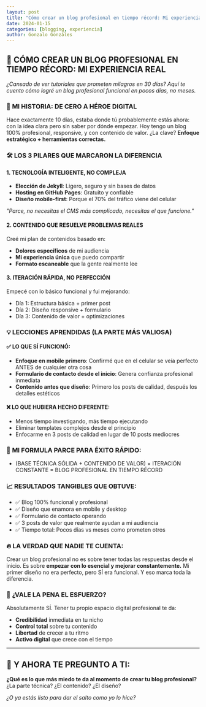 ```yaml
---
layout: post
title: "Cómo crear un blog profesional en tiempo récord: Mi experiencia real"
date: 2024-01-15
categories: [blogging, experiencia]
author: Gonzalo Gonzáles
---
```


## 🚀 **CÓMO CREAR UN BLOG PROFESIONAL EN TIEMPO RÉCORD: MI EXPERIENCIA REAL**

*¿Cansado de ver tutoriales que prometen milagros en 30 días? Aquí te cuento cómo logré un blog profesional funcional en pocos días, no meses.*

### 📖 **MI HISTORIA: DE CERO A HÉROE DIGITAL**
Hace exactamente 10 días, estaba donde tú probablemente estás ahora: con la idea clara pero sin saber por dónde empezar. Hoy tengo un blog 100% profesional, responsive, y con contenido de valor. ¿La clave? **Enfoque estratégico + herramientas correctas.**

### 🛠️ **LOS 3 PILARES QUE MARCARON LA DIFERENCIA**

#### **1. TECNOLOGÍA INTELIGENTE, NO COMPLEJA**
- **Elección de Jekyll**: Ligero, seguro y sin bases de datos
- **Hosting en GitHub Pages**: Gratuito y confiable
- **Diseño mobile-first**: Porque el 70% del tráfico viene del celular

*"Parce, no necesitas el CMS más complicado, necesitas el que funcione."*

#### **2. CONTENIDO QUE RESUELVE PROBLEMAS REALES**
Creé mi plan de contenidos basado en:
- **Dolores específicos** de mi audiencia
- **Mi experiencia única** que puedo compartir
- **Formato escaneable** que la gente realmente lee

#### **3. ITERACIÓN RÁPIDA, NO PERFECCIÓN**
Empecé con lo básico funcional y fui mejorando:
- Día 1: Estructura básica + primer post
- Día 2: Diseño responsive + formulario
- Día 3: Contenido de valor + optimizaciones

### 💡 **LECCIONES APRENDIDAS (LA PARTE MÁS VALIOSA)**

#### **✅ LO QUE SÍ FUNCIONÓ:**
- **Enfoque en mobile primero**: Confirmé que en el celular se veía perfecto ANTES de cualquier otra cosa
- **Formulario de contacto desde el inicio**: Genera confianza profesional inmediata
- **Contenido antes que diseño**: Primero los posts de calidad, después los detalles estéticos

#### **❌ LO QUE HUBIERA HECHO DIFERENTE:**
- Menos tiempo investigando, más tiempo ejecutando
- Eliminar templates complejos desde el principio
- Enfocarme en 3 posts de calidad en lugar de 10 posts mediocres

### 🎯 **MI FORMULA PARCE PARA ÉXITO RÁPIDO:**
- (BASE TÉCNICA SÓLIDA + CONTENIDO DE VALOR) × ITERACIÓN CONSTANTE = BLOG PROFESIONAL EN TIEMPO RÉCORD
  
### 📈 **RESULTADOS TANGIBLES QUE OBTUVE:**
- ✅ Blog 100% funcional y profesional
- ✅ Diseño que enamora en mobile y desktop
- ✅ Formulario de contacto operando
- ✅ 3 posts de valor que realmente ayudan a mi audiencia
- ✅ Tiempo total: Pocos días vs meses como prometen otros

### 🔥 **LA VERDAD QUE NADIE TE CUENTA:**
Crear un blog profesional no es sobre tener todas las respuestas desde el inicio. Es sobre **empezar con lo esencial y mejorar constantemente.** Mi primer diseño no era perfecto, pero SÍ era funcional. Y eso marca toda la diferencia.

### 🤔 **¿VALE LA PENA EL ESFUERZO?**
Absolutamente SÍ. Tener tu propio espacio digital profesional te da:
- **Credibilidad** inmediata en tu nicho
- **Control total** sobre tu contenido
- **Libertad** de crecer a tu ritmo
- **Activo digital** que crece con el tiempo

---

## 💬 **Y AHORA TE PREGUNTO A TI:**

**¿Qué es lo que más miedo te da al momento de crear tu blog profesional?** ¿La parte técnica? ¿El contenido? ¿El diseño?

*¿O ya estás listo para dar el salto como yo lo hice?*
